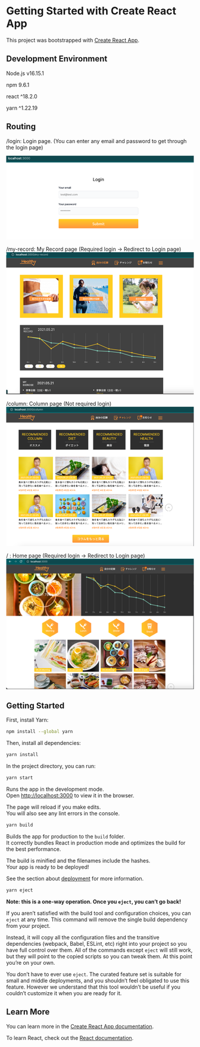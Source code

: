 # Getting Started with Create React App

This project was bootstrapped with [Create React App](https://github.com/facebook/create-react-app).
## Development Environment
Node.js v16.15.1

npm 9.6.1

react ^18.2.0

yarn ^1.22.19

## Routing

/login: Login page. (You can enter any email and password to get through the login page)

![img.png](img.png)

/my-record: My Record page (Required login -> Redirect to Login page)
![img_3.png](img_3.png)

/column: Column page (Not required login)
![img_2.png](img_2.png)

/ : Home page (Required login -> Redirect to Login page)
![img_1.png](img_1.png)

## Getting Started

First, install Yarn:

```bash
npm install --global yarn
```

Then, install all dependencies:

```bash
yarn install
```

In the project directory, you can run:

```bash
yarn start
```

Runs the app in the development mode.\
Open [http://localhost:3000](http://localhost:3000) to view it in the browser.

The page will reload if you make edits.\
You will also see any lint errors in the console.

```bash
yarn build
```

Builds the app for production to the `build` folder.\
It correctly bundles React in production mode and optimizes the build for the best performance.

The build is minified and the filenames include the hashes.\
Your app is ready to be deployed!

See the section about [deployment](https://facebook.github.io/create-react-app/docs/deployment) for more information.

```bash
yarn eject
```

**Note: this is a one-way operation. Once you `eject`, you can’t go back!**

If you aren’t satisfied with the build tool and configuration choices, you can `eject` at any time. This command will
remove the single build dependency from your project.

Instead, it will copy all the configuration files and the transitive dependencies (webpack, Babel, ESLint, etc) right
into your project so you have full control over them. All of the commands except `eject` will still work, but they will
point to the copied scripts so you can tweak them. At this point you’re on your own.

You don’t have to ever use `eject`. The curated feature set is suitable for small and middle deployments, and you
shouldn’t feel obligated to use this feature. However we understand that this tool wouldn’t be useful if you couldn’t
customize it when you are ready for it.

## Learn More

You can learn more in
the [Create React App documentation](https://facebook.github.io/create-react-app/docs/getting-started).

To learn React, check out the [React documentation](https://reactjs.org/).
